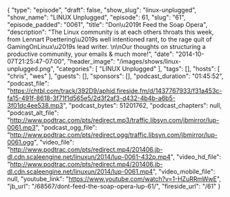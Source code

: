 {
  "type": "episode",
  "draft": false,
  "show_slug": "linux-unplugged",
  "show_name": "LINUX Unplugged",
  "episode": 61,
  "slug": "61",
  "episode_padded": "0061",
  "title": "Don\u2019t Feed the Soap Opera",
  "description": "The Linux community is at each others throats this week, from Lennart Poettering\u2019s well intentioned rant, to the rage quit of GamingOnLinux\u2019s lead writer. \n\nOur thoughts on structuring a productive community, your emails & much more!",
  "date": "2014-10-07T21:25:47-07:00",
  "header_image": "/images/shows/linux-unplugged.png",
  "categories": [
    "LINUX Unplugged"
  ],
  "tags": [],
  "hosts": [
    "chris",
    "wes"
  ],
  "guests": [],
  "sponsors": [],
  "podcast_duration": "01:45:52",
  "podcast_file": "https://chtbl.com/track/392D9/aphid.fireside.fm/d/1437767933/f31a453c-fa15-491f-8618-3f71f1d565e5/2d3f2af3-d432-4b4b-a6b5-3f01dc4ee538.mp3",
  "podcast_bytes": 51201762,
  "podcast_chapters": null,
  "podcast_alt_file": "http://www.podtrac.com/pts/redirect.mp3/traffic.libsyn.com/jbmirror/lup-0061.mp3",
  "podcast_ogg_file": "http://www.podtrac.com/pts/redirect.ogg/traffic.libsyn.com/jbmirror/lup-0061.ogg",
  "video_file": "http://www.podtrac.com/pts/redirect.mp4/201406.jb-dl.cdn.scaleengine.net/linuxun/2014/lup-0061-432p.mp4",
  "video_hd_file": "http://www.podtrac.com/pts/redirect.mp4/201406.jb-dl.cdn.scaleengine.net/linuxun/2014/lup-0061.mp4",
  "video_mobile_file": null,
  "youtube_link": "https://www.youtube.com/watch?v=1-HZuRRmWwE",
  "jb_url": "/68567/dont-feed-the-soap-opera-lup-61/",
  "fireside_url": "/61"
}

